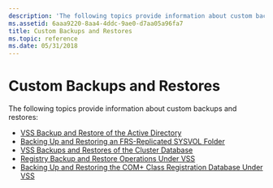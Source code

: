 ```yaml
---
description: 'The following topics provide information about custom backups and restores:'
ms.assetid: 6aaa9220-8aa4-4ddc-9ae0-d7aa05a96fa7
title: Custom Backups and Restores
ms.topic: reference
ms.date: 05/31/2018
---
```


# Custom Backups and Restores

The following topics provide information about custom backups and restores:

-   [VSS Backup and Restore of the Active Directory](vss-backup-and-restore-of-the-active-directory.md)
-   [Backing Up and Restoring an FRS-Replicated SYSVOL Folder](backing-up-and-restoring-an-frs-replicated-sysvol-folder.md)
-   [VSS Backups and Restores of the Cluster Database](vss-backups-and-restores-of-the-cluster-database.md)
-   [Registry Backup and Restore Operations Under VSS](registry-backup-and-restore-operations-under-vss.md)
-   [Backing Up and Restoring the COM+ Class Registration Database Under VSS](backing-up-and-restoring-the-com-class-registration-database-under-vss.md)

 

 



